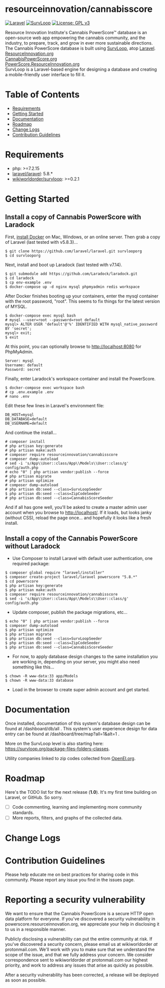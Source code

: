 
# resourceinnovation/cannabisscore

[![Laravel](https://img.shields.io/badge/Laravel-5.8-orange.svg?style=flat-square)](http://laravel.com)
[![SurvLoop](https://img.shields.io/badge/SurvLoop-0.1-orange.svg?style=flat-square)](https://github.com/wikiworldorder/survloop)
[![License: GPL v3](https://img.shields.io/badge/License-GPL%20v3-blue.svg)](https://www.gnu.org/licenses/gpl-3.0)

Resource Innovation Institute's Cannabis PowerScore&trade; database is an open-source web app empowering the cannabis 
community, and the industry, to prepare, track, and grow in ever more sustainable directions. 
The Cannabis PowerScore database is built using 
<a href="https://github.com/wikiworldorder/survloop" target="_blank">SurvLoop</a>, atop 
<a href="https://laravel.com/" target="_blank">Laravel</a>. <br />
<a href="http://ResourceInnovation.org" target="_blank">ResourceInnovation.org</a><br />
<a href="http://CannabisPowerScore.org" target="_blank">CannabisPowerScore.org</a><br />
<a href="http://PowerScore.ResourceInnovation.org" target="_blank">PowerScore.ResourceInnovation.org</a><br />
SurvLoop is a Laravel-based engine for designing a database and creating a mobile-friendly user interface to fill it. 

# Table of Contents
* [Requirements](#requirements)
* [Getting Started](#getting-started)
* [Documentation](#documentation)
* [Roadmap](#roadmap)
* [Change Logs](#change-logs)
* [Contribution Guidelines](#contribution-guidelines)


# <a name="requirements"></a>Requirements

* php: >=7.2.15
* <a href="https://packagist.org/packages/laravel/laravel" target="_blank">laravel/laravel</a>: 5.8.*
* <a href="https://packagist.org/packages/wikiworldorder/survloop" target="_blank">wikiworldorder/survloop</a>: >=0.2.1


# <a name="getting-started"></a>Getting Started

## Install a copy of Cannabis PowerScore with Laradock

First, <a href="https://www.docker.com/get-started" target="_blank">install Docker</a> on Mac, Windows, or an online server. 
Then grab a copy of Laravel (last tested with v5.8.3)...
```
$ git clone https://github.com/laravel/laravel.git survlooporg
$ cd survlooporg
```

Next, install and boot up Laradock (last tested with v7.14).
```
$ git submodule add https://github.com/Laradock/laradock.git
$ cd laradock
$ cp env-example .env
$ docker-compose up -d nginx mysql phpmyadmin redis workspace
```

After Docker finishes booting up your containers, enter the mysql container with the root password, "root". This seems to fix things for the latest version of MYSQL.
```
$ docker-compose exec mysql bash
# mysql --user=root --password=root default
mysql> ALTER USER 'default'@'%' IDENTIFIED WITH mysql_native_password BY 'secret';
mysql> exit;
$ exit
```

At this point, you can optionally browse to <a href="http://localhost:8080" target="_blank">http://localhost:8080</a> for PhpMyAdmin.
```
Server: mysql
Username: default
Password: secret
```

Finally, enter Laradock's workspace container and install the PowerScore.
```
$ docker-compose exec workspace bash
# cp .env.example .env
# nano .env
```
Edit these few lines in Laravel's environment file:
```
DB_HOST=mysql
DB_DATABASE=default
DB_USERNAME=default
```
And continue the install...
```
# composer install
# php artisan key:generate
# php artisan make:auth
# composer require resourceinnovation/cannabisscore
# composer dump-autoload
# sed -i 's/App\\User::class/App\\Models\\User::class/g' config/auth.php
# echo "0" | php artisan vendor:publish --force
# php artisan migrate
# php artisan optimize
# composer dump-autoload
# php artisan db:seed --class=SurvLoopSeeder
$ php artisan db:seed --class=ZipCodeSeeder
# php artisan db:seed --class=CannabisScoreSeeder
```
And if all has gone well, you'll be asked to create a master admin user account when you browse to <a href="http://localhost/" target="_blank">http://localhost/</a>. If it loads, but looks janky (without CSS), reload the page once... and hopefully it looks like a fresh install.


## Install a copy of the Cannabis PowerScore without Laradock

* Use Composer to install Laravel with default user authentication, one required package:

```
$ composer global require "laravel/installer"
$ composer create-project laravel/laravel powerscore "5.8.*"
$ cd powerscore
$ php artisan key:generate
$ php artisan make:auth
$ composer require resourceinnovation/cannabisscore
$ sed -i 's/App\\User::class/App\\Models\\User::class/g' config/auth.php
```

* Update composer, publish the package migrations, etc...

```
$ echo "0" | php artisan vendor:publish --force
$ composer dump-autoload
$ php artisan optimize
$ php artisan migrate
$ php artisan db:seed --class=SurvLoopSeeder
$ php artisan db:seed --class=ZipCodeSeeder
$ php artisan db:seed --class=CannabisScoreSeeder
```

* For now, to apply database design changes to the same installation you are working in, depending on your server, 
you might also need something like this...

```
$ chown -R www-data:33 app/Models
$ chown -R www-data:33 database
```

* Load in the browser to create super admin account and get started.


# <a name="documentation"></a>Documentation

Once installed, documentation of this system's database design can be found at /dashboard/db/all . This system's user 
experience design for data entry can be found at /dashboard/tree/map?all=1&alt=1 .

More on the SurvLoop level is also starting here: <a href="https://survloop.org/package-files-folders-classes" target="_blank">https://survloop.org/package-files-folders-classes</a>.

Utility companies linked to zip codes collected from <a href="https://openei.org/datasets/dataset/u-s-electric-utility-companies-and-rates-look-up-by-zipcode-feb-2011/resource/3f00482e-8ea0-4b48-8243-a212b6322e74"
target="_blank">OpenEI.org</a>.


# <a name="roadmap"></a>Roadmap

Here's the TODO list for the next release (**1.0**). It's my first time building on Laravel, or GitHub. So sorry.

* [ ] Code commenting, learning and implementing more community standards.
* [ ] More reports, filters, and graphs of the collected data.

# <a name="change-logs"></a>Change Logs


# <a name="contribution-guidelines"></a>Contribution Guidelines

Please help educate me on best practices for sharing code in this community.
Please report any issue you find in the issues page.

# <a name="security-help"></a>Reporting a security vulnerability

We want to ensure that the Cannabis PowerScore is a secure HTTP open data platform for everyone. 
If you've discovered a security vulnerability in powerscore.resourceinnovation.org, 
we appreciate your help in disclosing it to us in a responsible manner.

Publicly disclosing a vulnerability can put the entire community at risk. 
If you've discovered a security concern, please email us at wikiworldorder *at* protonmail.com. 
We'll work with you to make sure that we understand the scope of the issue, and that we fully address your concern. 
We consider correspondence sent to wikiworldorder *at* protonmail.com our highest priority, 
and work to address any issues that arise as quickly as possible.

After a security vulnerability has been corrected, a release will be deployed as soon as possible.
